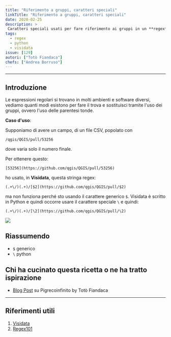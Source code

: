 ```yaml
---
title: "Riferimento a gruppi, caratteri speciali"
linkTitle: "Riferimento a gruppi, caratteri speciali"
date: 2020-02-25
description: >
 Caratteri speciali usati per fare riferimento ai gruppi in un **regex**.
tags:
  - regex
  - python
  - visidata
issue: [129]
autori: ["Totò Fiandaca"]
chefs: ["Andrea Borruso"]
---
```


---

## Introduzione

Le espressioni regolari si trovano in molti ambienti e software diversi, vediamo quanti modi esistono per fare il trova e sostituisci tramite l'uso dei gruppi, ovvero l'uso delle parentesi tonde.

**Caso d'uso**:

Supponiamo di avere un campo, di un file CSV, popolato con

```
/qgis/QGIS/pull/53256
```

dove varia solo il numero finale.

Per ottenere questo:

```
[53256](https://github.com/qgis/QGIS/pull/53256)
```

ho usato, in **Visidata**, questa stringa regex:

```
(.+\/)(.+)/[$2](https://github.com/qgis/QGIS/pull/$2)
```
ma non funziona perché sto usando il carattere generico `$`. Visidata è scritto in Python e quindi occorre usare il carattere  speciale `\` e quindi:

```
(.+\/)(.+)/[\2](https://github.com/qgis/QGIS/pull/\2)
```
![](https://camo.githubusercontent.com/dcbddd1840231415c5bc60e532df02fb42d3b141/68747470733a2f2f692e696d6775722e636f6d2f494f4d306e334d2e676966)
## Riassumendo

- `$` generico
- `\` python

## Chi ha cucinato questa ricetta o ne ha tratto ispirazione

- [Blog Post](https://pigrecoinfinito.com/2020/02/25/qgis-e-i-changelog-3-12-scraping-da-repo-github/) su Pigrecoinfinito by Totò Fiandaca
---

## Riferimenti utili

1. [Visidata](http://visidata.org/man/)
2. [Regex101](https://regex101.com/r/V0N1Oh/4)
